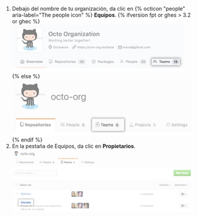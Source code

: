 1. Debajo del nombre de tu organización, da clic en
{% octicon "people" aria-label="The people icon" %} **Equipos**.
  {% ifversion fpt or ghes > 3.2 or ghec %}
  ![Pestaña de equipos](/assets/images/help/organizations/organization-teams-tab-with-overview.png)
  {% else %}
  ![Pestaña de equipos](/assets/images/help/organizations/organization-teams-tab.png)
  {% endif %}
1. En la pestaña de Equipos, da clic en **Propietarios**. ![Equipo del propietario seleccionado](/assets/images/help/teams/owners-team.png)
